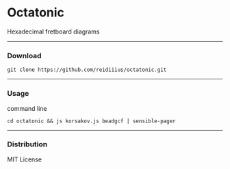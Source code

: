 # Octatonic
Hexadecimal fretboard diagrams

---

### Download

    git clone https://github.com/reidiiius/octatonic.git

---

### Usage
command line

    cd octatonic && js korsakov.js beadgcf | sensible-pager

---

### Distribution
MIT License

